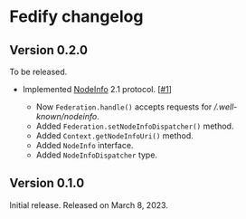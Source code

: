 <!-- deno-fmt-ignore-file -->

Fedify changelog
================

Version 0.2.0
-------------

To be released.

 -  Implemented [NodeInfo] 2.1 protocol.  [[#1]]

     -  Now `Federation.handle()` accepts requests for */.well-known/nodeinfo*.
     -  Added `Federation.setNodeInfoDispatcher()` method.
     -  Added `Context.getNodeInfoUri()` method.
     -  Added `NodeInfo` interface.
     -  Added `NodeInfoDispatcher` type.

[NodeInfo]: https://nodeinfo.diaspora.software/
[#1]: https://github.com/dahlia/fedify/issues/1


Version 0.1.0
-------------

Initial release.  Released on March 8, 2023.
